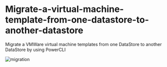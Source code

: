# Migrate-a-virtual-machine-template-from-one-datastore-to-another-datastore
Migrate a VMWare virtual machine templates from one DataStore to another DataStore by using PowerCLI

![migration](~img/migration.jpg)